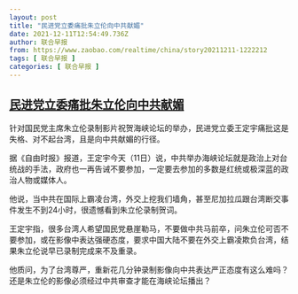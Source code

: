 ```yaml
---
layout: post
title: "民进党立委痛批朱立伦向中共献媚"
date: 2021-12-11T12:54:49.736Z
author: 联合早报
from: https://www.zaobao.com/realtime/china/story20211211-1222212
tags: [ 联合早报 ]
categories: [ 联合早报 ]
---
```

<!--1639243740000-->
[民进党立委痛批朱立伦向中共献媚](https://www.zaobao.com/realtime/china/story20211211-1222212)
------

<div>
<p>针对国民党主席朱立伦录制影片祝贺海峡论坛的举办，民进党立委王定宇痛批这是失格、对不起台湾，且是向中共献媚的行径。</p><p>据《自由时报》报道，王定宇今天（11日）说，中共举办海峡论坛就是政治上对台统战的手法，政府也一再告诫不要参加，一定要去参加的多数是红统或极深蓝的政治人物或媒体人。</p><p>他说，当中共在国际上霸凌台湾，外交上挖我们墙角，甚至尼加拉瓜跟台湾断交事件发生不到24小时，很遗憾看到朱立伦录制贺词。</p><section id="imu"><div id="dfp-ad-imu1">        </div></section><p>王定宇指，很多台湾人希望国民党悬崖勒马，不要做中共马前卒，问朱立伦可否不要参加，或在影像中表达强硬态度，要求中国大陆不要在外交上霸凌欺负台湾，结果朱立伦说早已录制完成来不及重录。</p><p>他质问，为了台湾尊严，重新花几分钟录制影像向中共表达严正态度有这么难吗？还是朱立伦的影像必须经过中共审查才能在海峡论坛播出？</p>      <div class="cx_paywall_placeholder" id="sph_cdp_40"></div>
</div>
